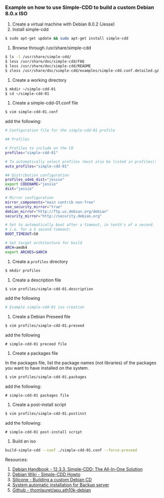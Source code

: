 ### Example on how to use Simple-CDD to build a custom Debian 8.0.x ISO

1. Create a virtual machine with Debian 8.0.2 (Jesse)
1. Install simple-cdd

  ```bash
  $ sudo apt-get update && sudo apt-get install simple-cdd
  ```
1. Browse through /usr/share/simple-cdd

  ```bash
  $ ls -l /usr/share/simple-cdd/
  $ less /usr/share/doc/simple-cdd/FAQ
  $ less /usr/share/doc/simple-cdd/README
  $ zless /usr/share/doc/simple-cdd/examples/simple-cdd.conf.detailed.gz
  ```
1. Create a working directory

  ```bash
  $ mkdir ~/simple-cdd-01
  $ cd ~/simple-cdd-01
  ```
1. Create a simple-cdd-01.conf file

  ```bash
  $ vim simple-cdd-01.conf
  ```
  add the following:
  ```bash
  # Configuration file for the simple-cdd-01 profile

  ## Profiles

  # Profiles to include on the CD
  profiles="simple-cdd-01"

  # To automatically select profiles (must also be listed in profiles):
  auto_profiles="simple-cdd-01"

  ## Distribution configuration
  profiles_udeb_dist="jessie"
  export CODENAME="jessie"
  dist="jessie"

  # Mirror configuration
  mirror_components="main contrib non-free"
  use_security_mirror="true"
  debian_mirror="http://ftp.us.debian.org/debian"
  security_mirror="http://security.debian.org"

  # Set to automatically boot after a timeout, in tenth's of a second.
  # i.e. for a 5 second timeout:
  BOOT_TIMEOUT=50

  # Set target architecture for build
  ARCH=amd64
  export ARCHES=$ARCH
  ```

1. Create a ```profiles``` directory

  ```bash
  $ mkdir profiles
  ```

1. Create a description file
  ```bash
  $ vim profiles/simple-cdd-01.description
  ```
  add the following
  ```bash
  # Example simple-cdd-01 iso creation
  ```

1. Create a Debian Preseed file
  ```bash
  $ vim profiles/simple-cdd-01.preseed
  ```
  add the following
  ```
  # simple-cdd-01 preceed file
  ```

1. Create a packages file

  In the packages file, list the package names (not libraries) of the packages you want to have installed on the system.

  ```bash
  $ vim profiles/simple-cdd-01.packages
  ```
  add the following:
  ```
  # simple-cdd-01 packages file
  ```

1. Create a post-install script

  ```bash
  $ vim profiles/simple-cdd-01.postinst
  ```
  add the following:
  ```
  # simple-cdd-01 post-install script
  ```

1. Build an iso

  ```bash
  build-simple-cdd --conf ./simple-cdd-01.conf --force-preseed
  ```

Resources:

1. [Debian Handbook - 12.3.3. Simple-CDD: The All-In-One Solution](https://debian-handbook.info/browse/stable/sect.automated-installation.html)
1. [Debian Wiki - Simple-CDD Howto](https://wiki.debian.org/Simple-CDD/Howto)
1. [Silicone - Building a custom Debian CD](http://silicone.homelinux.org/2013/06/19/building-a-custom-debian-cd/)
1. [System automatic installation for Backup server](http://medspx.fr/projects/backup/preseed/)
1. [Github - thomlauret/apu.ath10k-debian](https://github.com/thomlauret/apu.ath10k-debian)
